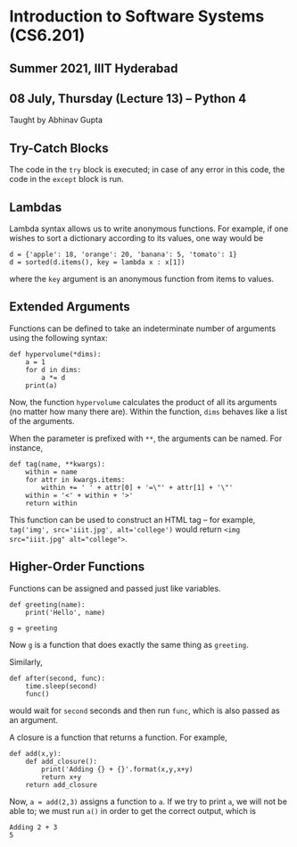 # Introduction to Software Systems (CS6.201)
## Summer 2021, IIIT Hyderabad
## 08 July, Thursday (Lecture 13) – Python 4

Taught by Abhinav Gupta

## Try-Catch Blocks
The code in the `try` block is executed; in case of any error in this code, the code in the `except` block is run.

## Lambdas
Lambda syntax allows us to write anonymous functions. For example, if one wishes to sort a dictionary according to its values, one way would be

    d = {'apple': 18, 'orange': 20, 'banana': 5, 'tomato': 1}
    d = sorted(d.items(), key = lambda x : x[1])
    
where the `key` argument is an anonymous function from items to values.  

## Extended Arguments
Functions can be defined to take an indeterminate number of arguments using the following syntax:
    
    def hypervolume(*dims):
        a = 1
        for d in dims:
            a *= d
        print(a)
    
Now, the function `hypervolume` calculates the product of all its arguments (no matter how many there are). Within the function, `dims` behaves like a list of the arguments.  

When the parameter is prefixed with `**`, the arguments can be named. For instance,

    def tag(name, **kwargs):
        within = name
        for attr in kwargs.items:
            within += ' ' + attr[0] + '=\"' + attr[1] + '\"'
        within = '<' + within + '>'
        return within
    
This function can be used to construct an HTML tag – for example, `tag('img', src='iiit.jpg', alt='college')` would return `<img src="iiit.jpg" alt="college">`.  

## Higher-Order Functions
Functions can be assigned and passed just like variables.
    
    def greeting(name):
        print('Hello', name)
    
    g = greeting

Now `g` is a function that does exactly the same thing as `greeting`.  

Similarly,
    
    def after(second, func):
        time.sleep(second)
        func()

would wait for `second` seconds and then run `func`, which is also passed as an argument.

A closure is a function that returns a function. For example,
    
    def add(x,y):
        def add_closure():
            print('Adding {} + {}'.format(x,y,x+y)
            return x+y
        return add_closure

Now, `a = add(2,3)` assigns a function to `a`. If we try to print `a`, we will not be able to; we must run `a()` in order to get the correct output, which is
    
    Adding 2 + 3
    5
